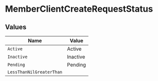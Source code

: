 # MemberClientCreateRequestStatus


## Values

| Name                     | Value                    |
| ------------------------ | ------------------------ |
| `Active`                 | Active                   |
| `Inactive`               | Inactive                 |
| `Pending`                | Pending                  |
| `LessThanNilGreaterThan` | <nil>                    |